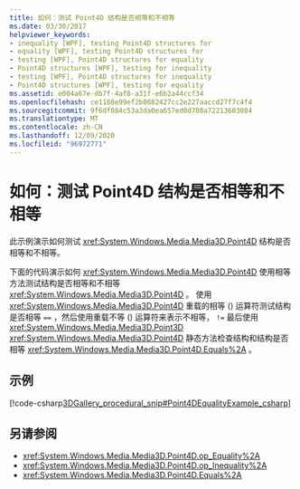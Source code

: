 ```yaml
---
title: 如何：测试 Point4D 结构是否相等和不相等
ms.date: 03/30/2017
helpviewer_keywords:
- inequality [WPF], testing Point4D structures for
- equality [WPF], testing Point4D structures for
- testing [WPF], Point4D structures for equality
- Point4D structures [WPF], testing for inequality
- testing [WPF], Point4D structures for inequality
- Point4D structures [WPF], testing for equality
ms.assetid: e004a67e-db7f-4af8-a31f-e6b2a44ccf34
ms.openlocfilehash: ce1188e99ef2b0682427cc2e227aaccd27f7c4f4
ms.sourcegitcommit: 9f6df084c53a3da0ea657ed0d708a72213683084
ms.translationtype: MT
ms.contentlocale: zh-CN
ms.lasthandoff: 12/09/2020
ms.locfileid: "96972771"
---
```

# <a name="how-to-test-point4d-structures-for-equality-and-inequality"></a>如何：测试 Point4D 结构是否相等和不相等
此示例演示如何测试 <xref:System.Windows.Media.Media3D.Point4D> 结构是否相等和不相等。  
  
 下面的代码演示如何 <xref:System.Windows.Media.Media3D.Point4D> 使用相等方法测试结构是否相等和不相等 <xref:System.Windows.Media.Media3D.Point4D> 。  使用 <xref:System.Windows.Media.Media3D.Point4D> 重载的相等 () 运算符测试结构是否相等 `==` ，然后使用重载不等 () 运算符来表示不相等， `!=` 最后使用 <xref:System.Windows.Media.Media3D.Point3D> <xref:System.Windows.Media.Media3D.Point4D> 静态方法检查结构和结构是否相等 <xref:System.Windows.Media.Media3D.Point4D.Equals%2A> 。  
  
## <a name="example"></a>示例  
 [!code-csharp[3DGallery_procedural_snip#Point4DEqualityExample_csharp](~/samples/snippets/csharp/VS_Snippets_Wpf/3DGallery_procedural_snip/CSharp/Misc3DOperationsExample.cs#point4dequalityexample_csharp)]  
  
## <a name="see-also"></a>另请参阅

- <xref:System.Windows.Media.Media3D.Point4D.op_Equality%2A>
- <xref:System.Windows.Media.Media3D.Point4D.op_Inequality%2A>
- <xref:System.Windows.Media.Media3D.Point4D.Equals%2A>
